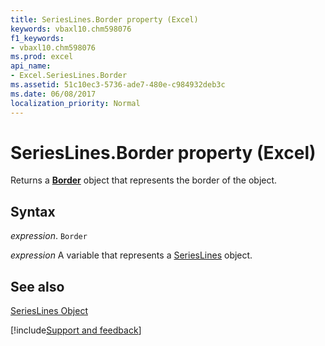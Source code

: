 ```yaml
---
title: SeriesLines.Border property (Excel)
keywords: vbaxl10.chm598076
f1_keywords:
- vbaxl10.chm598076
ms.prod: excel
api_name:
- Excel.SeriesLines.Border
ms.assetid: 51c10ec3-5736-ade7-480e-c984932deb3c
ms.date: 06/08/2017
localization_priority: Normal
---
```



# SeriesLines.Border property (Excel)

Returns a  **[Border](Excel.Border(object).md)** object that represents the border of the object.


## Syntax

_expression_. `Border`

_expression_ A variable that represents a [SeriesLines](Excel.SeriesLines-graph-property.md) object.


## See also


[SeriesLines Object](Excel.SeriesLines(object).md)

[!include[Support and feedback](~/includes/feedback-boilerplate.md)]